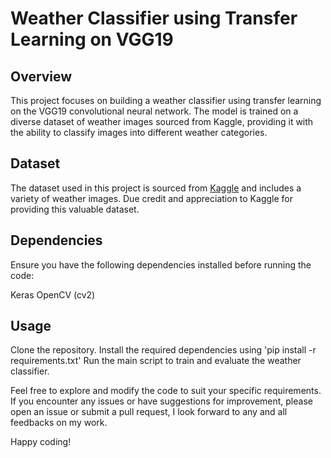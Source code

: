 # Weather Classifier using Transfer Learning on VGG19
## Overview
This project focuses on building a weather classifier using transfer learning on the VGG19 convolutional neural network. The model is trained on a diverse dataset of weather images sourced from Kaggle, providing it with the ability to classify images into different weather categories.

## Dataset
The dataset used in this project is sourced from [Kaggle](https://www.kaggle.com/datasets/vijaygiitk/multiclass-weather-dataset) and includes a variety of weather images. Due credit and appreciation to Kaggle for providing this valuable dataset.

## Dependencies
Ensure you have the following dependencies installed before running the code:

Keras
OpenCV (cv2)

## Usage
Clone the repository.
Install the required dependencies using 'pip install -r requirements.txt'
Run the main script to train and evaluate the weather classifier.

Feel free to explore and modify the code to suit your specific requirements. If you encounter any issues or have suggestions for improvement, please open an issue or submit a pull request, I look forward to any and all feedbacks on my work.

Happy coding!
